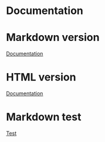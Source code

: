 # Documentation

# Markdown version
[Documentation](<./Markdown/Technical Documentation/Architecture Overview/index>)

# HTML version
[Documentation](<./HTML/Technical Documentation/Architecture Overview/index.html>)

# Markdown test
[Test](<./Test/Test.html>)
